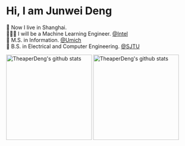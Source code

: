 # Hi, I am Junwei Deng

🏡  Now I live in Shanghai.<br>
👨🏽‍💻  I will be a Machine Learning Engineer. [@Intel](https://www.intel.com)<br>
🏫  M.S. in Information. [@Umich](https://www.si.umich.edu/)<br>
🏫  B.S. in Electrical and Computer Engineering. [@SJTU](https://www.sjtu.edu.cn/)<br>

<p align="left">
<img alt="TheaperDeng's github stats" height='230' src="https://github-readme-stats.vercel.app/api?username=theaperdeng&show_icons=true&include_all_commits=true">
<img alt="TheaperDeng's github stats" height='230' src="https://github-readme-stats.vercel.app/api/top-langs/?username=theaperdeng">
</p>

